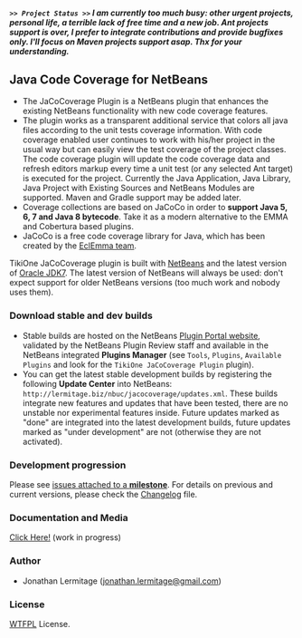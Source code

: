 ##### ``>> Project Status >>`` I am currently too much busy: other urgent projects, personal life, a terrible lack of free time and a new job. Ant projects support is over, I prefer to integrate contributions and provide bugfixes only. I'll focus on Maven projects support asap. Thx for your understanding.

## Java Code Coverage for NetBeans

* The JaCoCoverage Plugin is a NetBeans plugin that enhances the existing NetBeans functionality with new code coverage features.<br>
* The plugin works as a transparent additional service that colors all java files according to the unit tests coverage information. With
code coverage enabled user continues to work with his/her project in the usual way but can easily view the test coverage of the project
classes.<br>The code coverage plugin will update the code coverage data and refresh editors markup every time a unit test (or any selected
Ant target) is executed for the project. Currently the Java Application, Java Library, Java Project with Existing Sources and NetBeans
Modules are supported. Maven and Gradle support may be added later.
* Coverage collections are based on JaCoCo in order to **support Java 5, 6, 7 and Java 8 bytecode**. Take it as a modern alternative to the EMMA and
Cobertura based plugins.
* JaCoCo is a free code coverage library for Java, which has been created by the [EclEmma team](http://www.eclemma.org/jacoco/).

TikiOne JaCoCoverage plugin is built with [NetBeans](http://netbeans.org) and the latest version of
[Oracle JDK7](http://www.oracle.com/technetwork/java/javase/downloads/index.html). The latest version of NetBeans will always be used:
don't expect support for older NetBeans versions (too much work and nobody uses them).

### Download stable and dev builds
* Stable builds are hosted on the NetBeans [Plugin Portal website](http://plugins.netbeans.org/plugin/48570/tikione-jacocoverage),
validated by the NetBeans Plugin Review staff and available in the NetBeans integrated **Plugins Manager** (see ``Tools``, ``Plugins``,
``Available Plugins`` and look for the ``TikiOne JaCoCoverage Plugin`` plugin).
* You can get the latest stable development builds by registering the following **Update Center** into NetBeans: ``http://lermitage.biz/nbuc/jacocoverage/updates.xml``. These builds integrate new features and updates that have been tested, there are no unstable nor experimental features inside. Future updates marked as "done" are integrated into the latest development builds, future updates marked as "under development" are not (otherwise they are not activated).

### Development progression
Please see [issues attached to a **milestone**](https://github.com/jonathanlermitage/tikione-jacocoverage/issues/milestones).
For details on previous and current versions, please check the [Changelog](https://github.com/jonathanlermitage/tikione-jacocoverage/blob/master/CHANGELOG.md) file.

### Documentation and Media
[Click Here!](https://github.com/jonathanlermitage/tikione-jacocoverage/blob/master/DOCUMENTATION.md) (work in progress)

### Author
* Jonathan Lermitage (<jonathan.lermitage@gmail.com>)

### License
[WTFPL](http://www.wtfpl.net) License.
